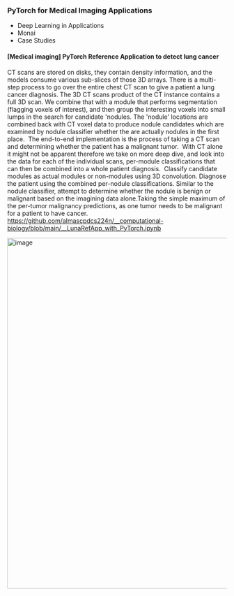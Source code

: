 ### PyTorch for Medical Imaging Applications
- Deep Learning in Applications 
- Monai
- Case Studies 

#### [Medical imaging] PyTorch Reference Application to detect lung cancer
CT scans are stored on disks, they contain density information, and the models consume various sub-slices of those 3D arrays. There is a multi-step process to go over the entire chest CT scan to give a patient a lung cancer diagnosis. The 3D CT scans product of the CT instance contains a full 3D scan. We combine that with a module that performs segmentation (flagging voxels of interest), and then group the interesting voxels into small lumps in the search for candidate 'nodules. The 'nodule' locations are combined back with CT voxel data to produce nodule candidates which are examined by nodule classifier whether the are actually nodules in the first place. 
The end-to-end implementation is the process of taking a CT scan and determining whether the patient has a malignant tumor.  With CT alone it might not be apparent therefore we take on more deep dive, and look into the data for each of the individual scans, per-module classifications that can then be combined into a whole patient diagnosis. 
Classify candidate modules as actual modules or non-modules using 3D convolution.
Diagnose the patient using the combined per-nodule classifications.
Similar to the nodule classifier, attempt to determine whether the nodule is benign or malignant based on the imagining data alone.Taking the simple maximum of the per-tumor malignancy predictions, as one tumor needs to be malignant for a patient to have cancer.
https://github.com/almascpdcs224n/__computational-biology/blob/main/__LunaRefApp_with_PyTorch.ipynb

<table>
<img width="803" alt="image" src="https://user-images.githubusercontent.com/67139134/235382573-1fc2e95b-b077-47e2-8484-342b0899198e.png">
</table>

